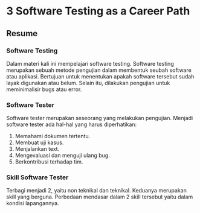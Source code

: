 # 3 Software Testing as a Career Path

## Resume
### Software Testing
Dalam materi kali ini mempelajari software testing.
Software testing merupakan sebuah metode pengujian dalam membentuk seubah software atau aplikasi.
Bertujuan untuk menentukan apakah software tersebut sudah layak digunakan atau belum.
Selain itu, dilakukan pengujian untuk meminimalisir bugs atau error.

### Software Tester
Software tester merupakan seseorang yang melakukan pengujian.
Menjadi software tester ada hal-hal yang harus diperhatikan:
1. Memahami dokumen tertentu.
2. Membuat uji kasus.
3. Menjalankan text.
4. Mengevaluasi dan menguji ulang bug.
5. Berkontribusi terhadap tim.

### Skill Software Tester
Terbagi menjadi 2, yaitu non teknikal dan teknikal.
Keduanya merupakan skill yang berguna.
Perbedaan mendasar dalam 2 skill tersebut yaitu dalam kondisi lapangannya.
